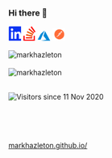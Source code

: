 ### Hi there 👋 
 [<img src="./linkedin.svg"  width="25" >](https://linkedin.com/in/markhazleton) 
 [<img src="./stackoverflow.svg"  width="25" >](https://stackoverflow.com/users/479571/markhazleton) 
 [<img src="./azure.svg"  width="25" >](https://dev.azure.com/markhazleton/SampleMvcCRUD)
 [<img src="./postman.svg"  width="25" >](https://www.postman.com/markhazleton)

<div>
  <img align="center" src="https://github-readme-stats.vercel.app/api?username=markhazleton&show_icons=true&theme=dark" alt="markhazleton" />
<div/>
<br />
  
<div>
  <img align="center" src="https://github-readme-stats.vercel.app/api/top-langs/?username=markhazleton&layout=compact&hide=html&theme=dark" alt="markhazleton" />
<div/>
<br />

![Visitors since 11 Nov 2020](http://estruyf-github.azurewebsites.net/api/VisitorHit?user=markhazleton&repo=markhazleton&countColor=%237B1E7A)

<br />
<br />
<br />

[markhazleton.github.io/](https://markhazleton.github.io/)

